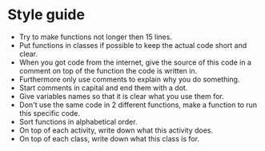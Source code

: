 # Style guide

* Try to make functions not longer then 15 lines.
* Put functions in classes if possible to keep the actual code short and clear.
* When you got code from the internet, give the source of this code in a comment on top of the function the code is written in.
* Furthermore only use comments to explain why you do something.
* Start comments in capital and end them with a dot.
* Give variables names so that it is clear what you use them for.
* Don't use the same code in 2 different functions, make a function to run this specific code.
* Sort functions in alphabetical order.
* On top of each activity, write down what this activity does.
* On top of each class, write down what this class is for.
